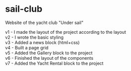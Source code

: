 # sail-club
Website of the yacht club "Under sail"

v1 - I made the layout of the project according to the layout <br>
v2 - I wrote the basic styling <br>
v3 - Added a news block (html+css)<br>
v4 - Built a page grid<br>
v5 - Added the Gallery block to the project<br>
v6 - Finished the layout of the components<br>
v7 - Added the Yacht Rental block to the project
